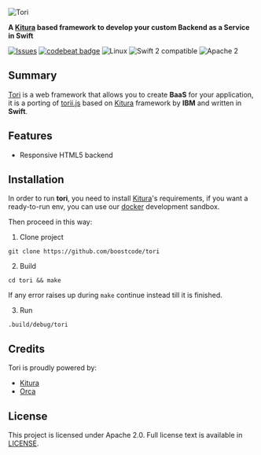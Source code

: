 ![Tori](https://raw.githubusercontent.com/boostcode/tori/master/.github/tori-logo.jpg)

**A [Kitura](https://github.com/IBM-Swift/Kitura) based framework to develop your custom Backend as a Service in Swift**

[![Issues](https://img.shields.io/github/issues/boostcode/tori.svg?style=flat)](https://github.com/boostcode/tori/issues)
[![codebeat badge](https://codebeat.co/badges/8ddbd93f-ef3a-4ccc-9479-23dfbd3fe233)](https://codebeat.co/projects/github-com-boostcode-tori)
![Linux](https://img.shields.io/badge/os-linux-green.svg?style=flat)
![Swift 2 compatible](https://img.shields.io/badge/swift2-compatible-4BC51D.svg?style=flat)
![Apache 2](https://img.shields.io/badge/license-Apache2-blue.svg?style=flat)

## Summary

[Tori](https://github.com/boostcode/tori) is a web framework that allows you to create **BaaS** for your application, it is a porting of [torii.js](https://github.com/boostcode/torii.js) based on [Kitura](https://github.com/IBM-Swift/Kitura) framework by **IBM** and written in **Swift**.

## Features

- Responsive HTML5 backend



## Installation

In order to run **tori**, you need to install [Kitura](https://github.com/IBM-Swift/Kitura)'s requirements, if you want a ready-to-run env, you can use our [docker](https://github.com/boostcode/swift-ubuntu-docker) development sandbox.

Then proceed in this way:

1) Clone project
```
git clone https://github.com/boostcode/tori
```

2) Build
```
cd tori && make
```
If any error raises up during ```make``` continue instead till it is finished.

3) Run
```
.build/debug/tori
```

## Credits
Tori is proudly powered by:
- [Kitura](https://github.com/IBM-Swift/Kitura)
- [Orca](https://github.com/elliottminns/orca)

## License
This project is licensed under Apache 2.0. Full license text is available in [LICENSE](https://raw.githubusercontent.com/boostcode/tori/master/LICENSE).
